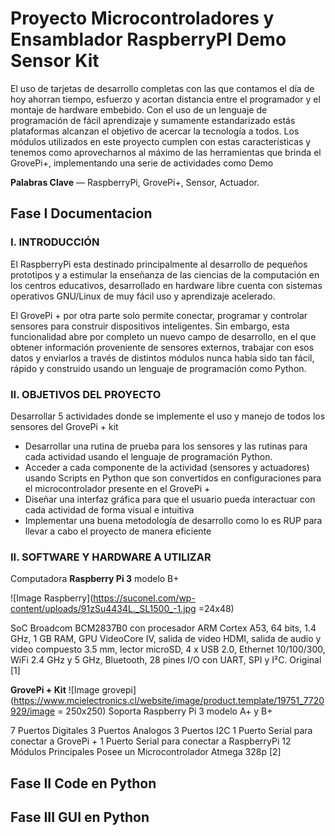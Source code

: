 # Proyecto Microcontroladores y Ensamblador RaspberryPI Demo Sensor Kit 

El uso de tarjetas de desarrollo completas con las que contamos el día de hoy ahorran tiempo, esfuerzo y acortan distancia entre el programador y el montaje de hardware embebido. Con el uso de un lenguaje de programación de fácil aprendizaje y sumamente estandarizado estás plataformas alcanzan el objetivo de acercar la tecnología a todos. Los módulos utilizados en este proyecto cumplen con estas características y tenemos como aprovecharnos al máximo de las herramientas que brinda el GrovePi+, implementando una serie de actividades como Demo

**Palabras Clave**  — RaspberryPi, GrovePi+, Sensor, Actuador.

## Fase I Documentacion

### I.	INTRODUCCIÓN
El RaspberryPi esta destinado principalmente al desarrollo de pequeños prototipos y a estimular la enseñanza de las ciencias de la computación en los centros educativos, desarrollado en hardware libre cuenta con sistemas operativos GNU/Linux de muy fácil uso y aprendizaje acelerado. 

El GrovePi + por otra parte solo permite conectar, programar y controlar sensores para construir dispositivos inteligentes. Sin embargo, esta funcionalidad abre por completo un nuevo campo de desarrollo, en el que obtener información proveniente de sensores externos, trabajar con esos datos y enviarlos a través de distintos módulos nunca había sido tan fácil, rápido y construido usando un lenguaje de programación como Python.

### II.	OBJETIVOS DEL PROYECTO

Desarrollar 5 actividades donde se implemente el uso y manejo de todos los sensores del GrovePi + kit  

*	Desarrollar una rutina de prueba para los sensores y las rutinas para cada actividad usando el lenguaje de programación Python. 
*	Acceder a cada componente de la actividad (sensores y actuadores) usando Scripts en Python que son convertidos en configuraciones para el microcontrolador presente en el GrovePi +
* Diseñar una interfaz gráfica para que el usuario pueda interactuar con cada actividad de forma visual e intuitiva
*	Implementar una buena metodología de desarrollo como lo es RUP para llevar a cabo el proyecto de manera eficiente

### II.	SOFTWARE Y HARDWARE A UTILIZAR

Computadora **Raspberry Pi 3** modelo B+

![Image Raspberry](https://suconel.com/wp-content/uploads/91zSu4434L._SL1500_-1.jpg =24x48)

SoC Broadcom BCM2837B0 con 
procesador ARM Cortex A53, 64 bits, 1.4 GHz,
1 GB RAM, GPU VideoCore IV, salida de video HDMI, salida de audio y video compuesto 3.5 mm, 
lector microSD, 4 x USB 2.0, Ethernet 10/100/300, 
WiFi 2.4 GHz y 5 GHz, Bluetooth, 28 pines I/O con UART, SPI y I²C. Original [1]

**GrovePi +  Kit**
![Image grovepi](https://www.mcielectronics.cl/website/image/product.template/19751_7720929/image = 250x250)
Soporta Raspberry Pi 3 modelo A+ y B+

7 Puertos Digitales 
3 Puertos Analogos
3 Puertos I2C
1 Puerto Serial para conectar a GrovePi +
1 Puerto Serial para conectar a RaspberryPi
12 Módulos Principales
Posee un Microcontrolador Atmega 328p [2]



## Fase II Code en Python 
## Fase III GUI en Python

